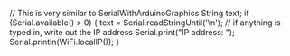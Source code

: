   // This is very similar to SerialWithArduinoGraphics
  String text;
  if (Serial.available() > 0) {
      text = Serial.readStringUntil('\n');
      // if anything is typed in, write out the IP address
      Serial.print("IP address: ");
      Serial.println(WiFi.localIP());
  }
